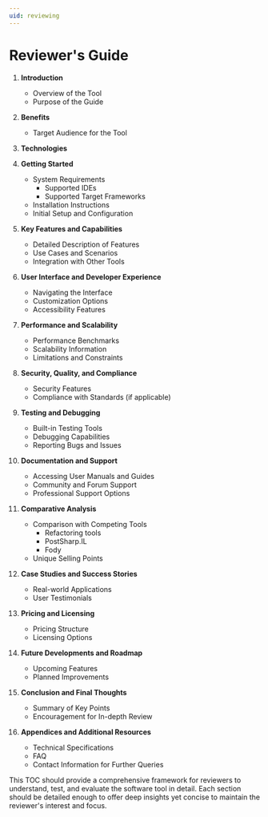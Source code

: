 ```yaml
---
uid: reviewing
---
```


# Reviewer's Guide



1. **Introduction**
   - Overview of the Tool
   - Purpose of the Guide

2. **Benefits**   
   - Target Audience for the Tool

3. **Technologies**


2. **Getting Started**
   - System Requirements
       - Supported IDEs
       - Supported Target Frameworks
   - Installation Instructions
   - Initial Setup and Configuration

3. **Key Features and Capabilities**
   - Detailed Description of Features
   - Use Cases and Scenarios
   - Integration with Other Tools

4. **User Interface and Developer Experience**
   - Navigating the Interface
   - Customization Options
   - Accessibility Features

5. **Performance and Scalability**
   - Performance Benchmarks
   - Scalability Information
   - Limitations and Constraints

6. **Security, Quality, and Compliance**
   - Security Features
   - Compliance with Standards (if applicable)

7. **Testing and Debugging**
   - Built-in Testing Tools
   - Debugging Capabilities
   - Reporting Bugs and Issues

8. **Documentation and Support**
   - Accessing User Manuals and Guides
   - Community and Forum Support
   - Professional Support Options

9. **Comparative Analysis**
   - Comparison with Competing Tools
       - Refactoring tools
       - PostSharp.IL
       - Fody
   - Unique Selling Points

10. **Case Studies and Success Stories**
    - Real-world Applications
    - User Testimonials

11. **Pricing and Licensing**
    - Pricing Structure
    - Licensing Options

12. **Future Developments and Roadmap**
    - Upcoming Features
    - Planned Improvements

13. **Conclusion and Final Thoughts**
    - Summary of Key Points
    - Encouragement for In-depth Review

14. **Appendices and Additional Resources**
    - Technical Specifications
    - FAQ
    - Contact Information for Further Queries

This TOC should provide a comprehensive framework for reviewers to understand, test, and evaluate the software tool in detail. Each section should be detailed enough to offer deep insights yet concise to maintain the reviewer's interest and focus.
